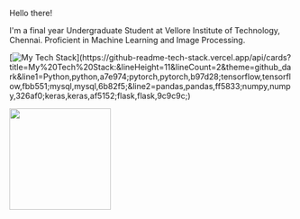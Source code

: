 Hello there! 

I'm a final year Undergraduate Student at Vellore Institute of Technology, Chennai. Proficient in Machine Learning and Image Processing. 

[![My Tech Stack](https://github-readme-tech-stack.vercel.app/api/cards?title=My%20Tech%20Stack:&lineHeight=11&lineCount=2&theme=github_dark&line1=Python,python,a7e974;pytorch,pytorch,b97d28;tensorflow,tensorflow,fbb551;mysql,mysql,6b82f5;&line2=pandas,pandas,ff5833;numpy,numpy,326af0;keras,keras,af5152;flask,flask,9c9c9c;)](https://github-readme-tech-stack.vercel.app/api/cards?title=My%20Tech%20Stack:&lineHeight=11&lineCount=2&theme=github_dark&line1=Python,python,a7e974;pytorch,pytorch,b97d28;tensorflow,tensorflow,fbb551;mysql,mysql,6b82f5;&line2=pandas,pandas,ff5833;numpy,numpy,326af0;keras,keras,af5152;flask,flask,9c9c9c;)

<img height="180em" src="https://github-readme-stats.vercel.app/api?username=Joshua-Alfred&show_icons=true&hide_border=true&&count_private=true&include_all_commits=true" />
